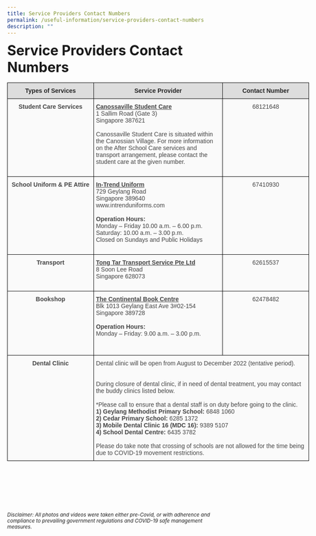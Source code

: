 ```yaml
---
title: Service Providers Contact Numbers
permalink: /useful-information/service-providers-contact-numbers
description: ""
---
```

**<font size="6">Service Providers Contact Numbers</font>**

<table style="border-collapse:collapse;border-spacing:0;table-layout: fixed; width: 703px" class="tg"><colgroup><col style="width: 201px"><col style="width: 301px"><col style="width: 201px"></colgroup><thead><tr><th style="background-color:#DDD;border-color:black;border-style:solid;border-width:1px;color:#252525;font-family:Arial, sans-serif;font-size:14px;font-weight:bold;overflow:hidden;padding:10px 5px;text-align:center;vertical-align:top;word-break:normal"><span style="font-weight:bold;color:#252525">Types of Services</span></th><th style="background-color:#DDD;border-color:black;border-style:solid;border-width:1px;color:#252525;font-family:Arial, sans-serif;font-size:14px;font-weight:bold;overflow:hidden;padding:10px 5px;text-align:center;vertical-align:top;word-break:normal"><span style="font-weight:bold;color:#252525">Service Provider</span></th><th style="background-color:#DDD;border-color:black;border-style:solid;border-width:1px;color:#252525;font-family:Arial, sans-serif;font-size:14px;font-weight:bold;overflow:hidden;padding:10px 5px;text-align:center;vertical-align:top;word-break:normal"><span style="font-weight:bold;color:#252525">Contact Number</span></th></tr></thead><tbody><tr><td style="background-color:#FAFAFA;border-color:black;border-style:solid;border-width:1px;color:#454545;font-family:Arial, sans-serif;font-size:14px;font-weight:bold;overflow:hidden;padding:10px 5px;text-align:center;vertical-align:top;word-break:normal"> Student Care Services<br><br><br><br><br><br><br><br><br><br></td><td style="background-color:#FAFAFA;border-color:black;border-style:solid;border-width:1px;color:#454545;font-family:Arial, sans-serif;font-size:14px;overflow:hidden;padding:10px 5px;text-align:left;vertical-align:top;word-break:normal"><span style="font-weight:bold;text-decoration:underline">Canossaville Student Care</span>  <br><span style="color:#454545">1 Sallim Road (Gate 3)</span><br><span style="color:#454545">Singapore 387621</span><br><br><span style="color:#454545">Canossaville Student Care is situated within the Canossian Village. For more information on the After School Care services and transport arrangement, please contact the student care at the given number.</span><br></td><td style="background-color:#FAFAFA;border-color:black;border-style:solid;border-width:1px;color:#454545;font-family:Arial, sans-serif;font-size:14px;overflow:hidden;padding:10px 5px;text-align:center;vertical-align:middle;word-break:normal"><span style="color:#454545;background-color:#FAFAFA"> 68121648</span><br><br><br><br><br><br><br><br><br><br></td></tr><tr><td style="background-color:#FAFAFA;border-color:black;border-style:solid;border-width:1px;color:#454545;font-family:Arial, sans-serif;font-size:14px;font-weight:bold;overflow:hidden;padding:10px 5px;text-align:center;vertical-align:top;word-break:normal">School Uniform &amp; PE Attire<br><br><br><br><br><br><br><br><br><br></td><td style="background-color:#FAFAFA;border-color:black;border-style:solid;border-width:1px;color:#454545;font-family:Arial, sans-serif;font-size:14px;overflow:hidden;padding:10px 5px;text-align:left;vertical-align:top;word-break:normal"><span style="font-weight:bold;text-decoration:underline">In-Trend Uniform</span><br><span style="color:#454545">729 Geylang Road</span><br><span style="color:#454545">Singapore 389640</span><br>www.intrenduniforms.com<br><br><span style="font-weight:bold">Operation Hours:</span><br><span style="color:#454545">Monday – Friday 10.00 a.m. – 6.00 p.m.</span><br><span style="color:#454545">Saturday: 10.00 a.m. – 3.00 p.m.</span><br><span style="color:#454545">Closed on Sundays and Public Holidays</span><br></td><td style="background-color:#FAFAFA;border-color:black;border-style:solid;border-width:1px;color:#454545;font-family:Arial, sans-serif;font-size:14px;overflow:hidden;padding:10px 5px;text-align:center;vertical-align:middle;word-break:normal"><span style="color:#454545;background-color:#FAFAFA">67410930</span><br><br><br><br><br><br><br><br><br><br></td></tr><tr><td style="background-color:#FAFAFA;border-color:black;border-style:solid;border-width:1px;color:#454545;font-family:Arial, sans-serif;font-size:14px;font-weight:bold;overflow:hidden;padding:10px 5px;text-align:center;vertical-align:top;word-break:normal">Transport<br><br><br><br></td><td style="background-color:#FAFAFA;border-color:black;border-style:solid;border-width:1px;color:#454545;font-family:Arial, sans-serif;font-size:14px;overflow:hidden;padding:10px 5px;text-align:left;vertical-align:top;word-break:normal"><span style="font-weight:bold;text-decoration:underline">Tong Tar Transport Service Pte Ltd</span><br><span style="color:#454545">8 Soon Lee Road</span><br><span style="color:#454545">Singapore 628073</span><br></td><td style="background-color:#FAFAFA;border-color:black;border-style:solid;border-width:1px;color:#454545;font-family:Arial, sans-serif;font-size:14px;overflow:hidden;padding:10px 5px;text-align:center;vertical-align:middle;word-break:normal"><span style="color:#454545;background-color:#FAFAFA">62615537</span><br><br><br><br></td></tr><tr><td style="background-color:#FAFAFA;border-color:black;border-style:solid;border-width:1px;color:#454545;font-family:Arial, sans-serif;font-size:14px;font-weight:bold;overflow:hidden;padding:10px 5px;text-align:center;vertical-align:top;word-break:normal">Bookshop<span style="color:#454545;background-color:#FAFAFA"> </span><br><br><br><br><br><br><br><br></td><td style="background-color:#FAFAFA;border-color:black;border-style:solid;border-width:1px;color:#454545;font-family:Arial, sans-serif;font-size:14px;overflow:hidden;padding:10px 5px;text-align:left;vertical-align:top;word-break:normal"><span style="font-weight:bold;text-decoration:underline">The Continental Book Centre</span><br>Blk 1013 Geylang East Ave 3#02-154<br>Singapore 389728<br><br><span style="font-weight:bold">Operation Hours:</span><br>Monday – Friday: 9.00 a.m. – 3.00 p.m. <br></td><td style="background-color:#FAFAFA;border-color:black;border-style:solid;border-width:1px;color:#454545;font-family:Arial, sans-serif;font-size:14px;overflow:hidden;padding:10px 5px;text-align:center;vertical-align:middle;word-break:normal"><span style="color:#454545;background-color:#FAFAFA">62478482 </span><br><br><br><br><br><br><br><br></td></tr><tr><td style="background-color:#FAFAFA;border-color:black;border-style:solid;border-width:1px;color:#454545;font-family:Arial, sans-serif;font-size:14px;font-weight:bold;overflow:hidden;padding:10px 5px;text-align:center;vertical-align:top;word-break:normal"> Dental Clinic<br><br><br><br><br><br><br><br><br><br><br><br></td><td style="background-color:#FAFAFA;border-color:black;border-style:solid;border-width:1px;color:#454545;font-family:Arial, sans-serif;font-size:14px;overflow:hidden;padding:10px 5px;text-align:left;vertical-align:top;word-break:normal" colspan="2">Dental clinic will be open from August to December 2022 (tentative period). <br><br><br><span style="color:#454545">During closure of dental clinic, if in need of dental treatment, you may contact the buddy clinics listed below.</span><br><br><span style="color:#454545">*</span>Please call to ensure that a dental staff is on duty before going to the clinic<span style="color:#454545">.</span><br><span style="font-weight:bold">1)     Geylang Methodist Primary School:</span> <span style="color:#454545">6848 1060</span><br><span style="font-weight:bold">2)     Cedar Primary School:</span> <span style="color:#454545">6285 1372 </span><br><span style="font-weight:bold">3)     Mobile Dental Clinic 16 (MDC 16):</span> <span style="color:#454545">9389 5107</span><br><span style="font-weight:bold">4)     School Dental Centre:</span> <span style="color:#454545">6435 3782</span><br><br><span style="color:#454545">Please do take note that crossing of schools are not allowed for the time being due to COVID-19 movement restrictions.</span></td></tr></tbody></table>

<br><br><br><br><br><br>
<sup>_Disclaimer: All photos and videos were taken either pre-Covid, or with adherence and compliance to prevailing government regulations and COVID-19 safe management measures._</sup>
